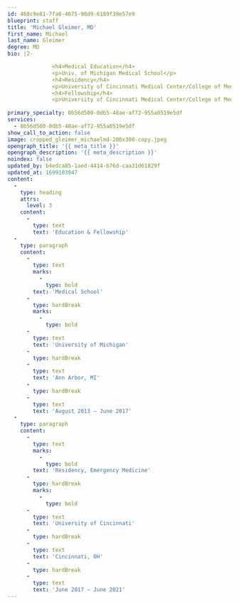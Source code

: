 ```yaml
---
id: 468c9e81-7fa0-4675-98d9-6189f39e57e9
blueprint: staff
title: 'Michael Gleimer, MD'
first_name: Michael
last_name: Gleimer
degree: MD
bio: |2-

              <h4>Medical Education</h4>
              <p>Univ. of Michigan Medical School</p>
              <h4>Residency</h4>
              <p>University of Cincinnati Medical Center/College of Medicine Program</p>
              <h4>Fellowship</h4>
              <p>University of Cincinnati Medical Center/College of Medicine Program</p>
          
primary_specialty: 0b56d500-0db5-48ae-af72-955a0519e5df
services:
  - 0b56d500-0db5-48ae-af72-955a0519e5df
show_call_to_action: false
image: cropped_gleimer_michaelmd-200x300-copy.jpeg
opengraph_title: '{{ meta_title }}'
opengraph_description: '{{ meta_description }}'
noindex: false
updated_by: b4edca85-1aed-4414-b76d-caa31d61829f
updated_at: 1699103947
content:
  -
    type: heading
    attrs:
      level: 3
    content:
      -
        type: text
        text: 'Education & Fellowship'
  -
    type: paragraph
    content:
      -
        type: text
        marks:
          -
            type: bold
        text: 'Medical School'
      -
        type: hardBreak
        marks:
          -
            type: bold
      -
        type: text
        text: 'University of Michigan'
      -
        type: hardBreak
      -
        type: text
        text: 'Ann Arbor, MI'
      -
        type: hardBreak
      -
        type: text
        text: 'August 2013 – June 2017'
  -
    type: paragraph
    content:
      -
        type: text
        marks:
          -
            type: bold
        text: 'Residency, Emergency Medicine'
      -
        type: hardBreak
        marks:
          -
            type: bold
      -
        type: text
        text: 'University of Cincinnati'
      -
        type: hardBreak
      -
        type: text
        text: 'Cincinnati, OH'
      -
        type: hardBreak
      -
        type: text
        text: 'June 2017 – June 2021'
---
```

